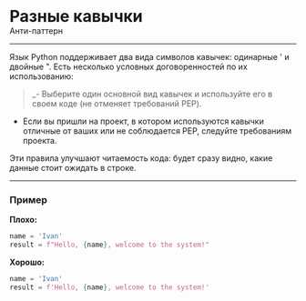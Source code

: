 
<div>
    <h1 style="margin: 0;">Разные кавычки</h1>
    <p style="margin: 0;">Анти-паттерн</p>
</div>

***

Язык Python поддерживает два вида символов кавычек: одинарные ' и двойные ". Есть несколько условных договоренностей по их использованию:

>_- Выберите один основной вид кавычек и используйте его в своем коде (не отменяет требований PEP).
>
- Если вы пришли на проект, в котором используются кавычки отличные от ваших или не соблюдается PEP, следуйте требованиям проекта.

Эти правила улучшают читаемость кода: будет сразу видно, какие данные стоит ожидать в строке.

***

### Пример 

**Плохо:**
```python
name = 'Ivan'
result = f"Hello, {name}, welcome to the system!"
```
**Хорошо:**
```python
name = 'Ivan'
result = f'Hello, {name}, welcome to the system!'
```

